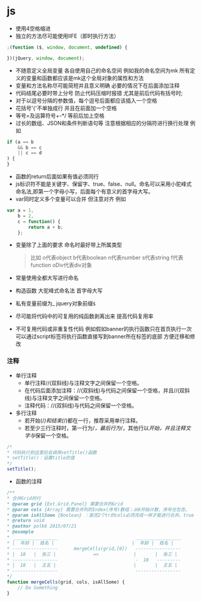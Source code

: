 # js

* 使用4空格缩进
* 独立的方法尽可能使用IIFE（即时执行方法）

```js
;(function ($, window, document, undefined) {

})(jQuery, window, document);
```

* 不随意定义全局变量 各自使用自己的命名空间 例如我的命名空间为mk 所有定义的变量和函数都应该是mk这个全局对象的属性和方法
* 变量和方法名称尽可能简短并且意义明确 必要的情况下在后面添加注释
* 代码结尾必要时带上分号 防止代码压缩时报错 尤其是前后代码有括号时;
* 对于以逗号分隔的参数值，每个逗号后面都应该插入一个空格
* 花括号'{'不单独成行 并且在前面加一个空格
* 等号=及运算符号+-*/ 等前后加上空格
* 过长的数组、JSON和条件判断语句等 注意根据相应的分隔符进行换行处理 例如

```js
if (a == b
    && b == c
    || c == d
) {
}
```

* 函数的return后面如果有值必须同行
* js标识符不能是关键字、保留字、true、false、null。命名可以采用小驼峰式命名法,即第一个字母小写，后面每个有意义的首字母大写。
* var同时定义多个变量可以合并 但注意对齐 例如

```js
var a = 1,
    b = 2,
    c = function() {
        return a + b;
    };
```

* 变量除了上面的要求 命名时最好带上所属类型

    >比如
    o代表object
    b代表boolean
    n代表number
    s代表string
    f代表function
    oDiv代表div对象

* 常量使用全都大写进行命名
* 构造函数 大驼峰式命名法 首字母大写
* 私有变量前缀为_ jquery对象前缀`$`
* 尽可能将代码中的可复用的纯函数剥离出来 提高代码复用率
* 不可复用代码或非重复性代码 例如假如banner的执行函数只在首页执行一次 可以通过script标签将执行函数直接写到banner所在标签的底部 方便迁移和修改
### 注释
* 单行注释
    * 单行注释//(双斜线)与注释文字之间保留一个空格。
    * 在代码后面添加注释：//(双斜线)与代码之间保留一个空格，并且//(双斜线)与注释文字之间保留一个空格。
    * 注释代码：//(双斜线)与代码之间保留一个空格。
* 多行注释
    * 若开始(/*)和结束(*/)都在一行，推荐采用单行注释。
    * 若至少三行注释时，第一行为/*，最后行为*/，其他行以*开始，并且注释文字与*保留一个空格。

```js
/*
* 代码执行到这里后会调用setTitle()函数
* setTitle()：设置title的值
*/
setTitle();
```

* 函数的注释

```js
/**
* 合并Grid的行
* @param grid {Ext.Grid.Panel} 需要合并的Grid
* @param cols {Array} 需要合并列的Index(序号)数组；从0开始计数，序号也包含。
* @param isAllSome {Boolean} ：是否2个tr的cols必须完成一样才能进行合并。true：完成一样；false(默认)：不完全一样
* @return void
* @author polk6 2015/07/21
* @example
* _________________                             _________________
* |  年龄 |  姓名 |                             |  年龄 |  姓名 |
* -----------------      mergeCells(grid,[0])   -----------------
* |  18   |  张三 |              =>             |       |  张三 |
* -----------------                             -  18   ---------
* |  18   |  王五 |                             |       |  王五 |
* -----------------                             -----------------
*/
function mergeCells(grid, cols, isAllSome) {
    // Do Something
}
```
